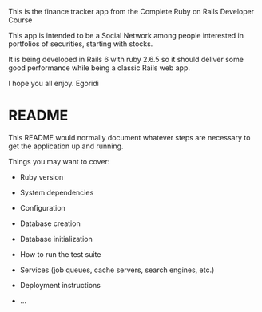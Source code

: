 This is the finance tracker app from the Complete Ruby on Rails Developer Course

This app is intended to be a Social Network among people interested in portfolios of securities, starting with stocks.

It is being developed in Rails 6 with ruby 2.6.5 so it should deliver some good performance while being a classic Rails web app.

I hope you all enjoy.
Egoridi


# README

This README would normally document whatever steps are necessary to get the
application up and running.

Things you may want to cover:

* Ruby version

* System dependencies

* Configuration

* Database creation

* Database initialization

* How to run the test suite

* Services (job queues, cache servers, search engines, etc.)

* Deployment instructions

* ...
